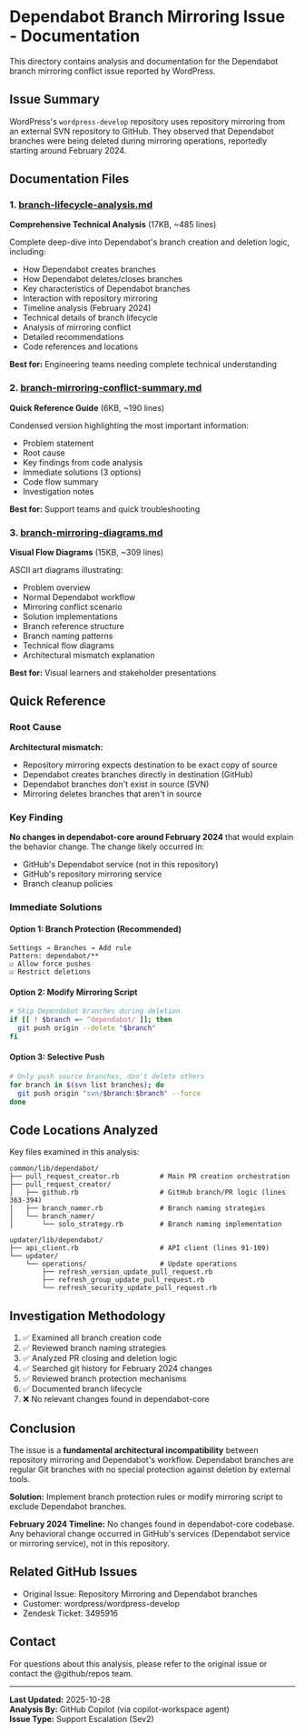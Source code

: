 # Dependabot Branch Mirroring Issue - Documentation

This directory contains analysis and documentation for the Dependabot branch mirroring conflict issue reported by WordPress.

## Issue Summary

WordPress's `wordpress-develop` repository uses repository mirroring from an external SVN repository to GitHub. They observed that Dependabot branches were being deleted during mirroring operations, reportedly starting around February 2024.

## Documentation Files

### 1. [branch-lifecycle-analysis.md](./branch-lifecycle-analysis.md)
**Comprehensive Technical Analysis** (17KB, ~485 lines)

Complete deep-dive into Dependabot's branch creation and deletion logic, including:
- How Dependabot creates branches
- How Dependabot deletes/closes branches
- Key characteristics of Dependabot branches
- Interaction with repository mirroring
- Timeline analysis (February 2024)
- Technical details of branch lifecycle
- Analysis of mirroring conflict
- Detailed recommendations
- Code references and locations

**Best for:** Engineering teams needing complete technical understanding

### 2. [branch-mirroring-conflict-summary.md](./branch-mirroring-conflict-summary.md)
**Quick Reference Guide** (6KB, ~190 lines)

Condensed version highlighting the most important information:
- Problem statement
- Root cause
- Key findings from code analysis
- Immediate solutions (3 options)
- Code flow summary
- Investigation notes

**Best for:** Support teams and quick troubleshooting

### 3. [branch-mirroring-diagrams.md](./branch-mirroring-diagrams.md)
**Visual Flow Diagrams** (15KB, ~309 lines)

ASCII art diagrams illustrating:
- Problem overview
- Normal Dependabot workflow
- Mirroring conflict scenario
- Solution implementations
- Branch reference structure
- Branch naming patterns
- Technical flow diagrams
- Architectural mismatch explanation

**Best for:** Visual learners and stakeholder presentations

## Quick Reference

### Root Cause
**Architectural mismatch:**
- Repository mirroring expects destination to be exact copy of source
- Dependabot creates branches directly in destination (GitHub)
- Dependabot branches don't exist in source (SVN)
- Mirroring deletes branches that aren't in source

### Key Finding
**No changes in dependabot-core around February 2024** that would explain the behavior change. The change likely occurred in:
- GitHub's Dependabot service (not in this repository)
- GitHub's repository mirroring service
- Branch cleanup policies

### Immediate Solutions

#### Option 1: Branch Protection (Recommended)
```
Settings → Branches → Add rule
Pattern: dependabot/**
☑ Allow force pushes
☑ Restrict deletions
```

#### Option 2: Modify Mirroring Script
```bash
# Skip Dependabot branches during deletion
if [[ ! $branch =~ ^dependabot/ ]]; then
  git push origin --delete "$branch"
fi
```

#### Option 3: Selective Push
```bash
# Only push source branches, don't delete others
for branch in $(svn list branches); do
  git push origin "svn/$branch:$branch" --force
done
```

## Code Locations Analyzed

Key files examined in this analysis:

```
common/lib/dependabot/
├── pull_request_creator.rb          # Main PR creation orchestration
├── pull_request_creator/
│   ├── github.rb                    # GitHub branch/PR logic (lines 363-394)
│   ├── branch_namer.rb              # Branch naming strategies
│   └── branch_namer/
│       └── solo_strategy.rb         # Branch naming implementation

updater/lib/dependabot/
├── api_client.rb                    # API client (lines 91-109)
└── updater/
    └── operations/                  # Update operations
        ├── refresh_version_update_pull_request.rb
        ├── refresh_group_update_pull_request.rb
        └── refresh_security_update_pull_request.rb
```

## Investigation Methodology

1. ✅ Examined all branch creation code
2. ✅ Reviewed branch naming strategies
3. ✅ Analyzed PR closing and deletion logic
4. ✅ Searched git history for February 2024 changes
5. ✅ Reviewed branch protection mechanisms
6. ✅ Documented branch lifecycle
7. ❌ No relevant changes found in dependabot-core

## Conclusion

The issue is a **fundamental architectural incompatibility** between repository mirroring and Dependabot's workflow. Dependabot branches are regular Git branches with no special protection against deletion by external tools.

**Solution:** Implement branch protection rules or modify mirroring script to exclude Dependabot branches.

**February 2024 Timeline:** No changes found in dependabot-core codebase. Any behavioral change occurred in GitHub's services (Dependabot service or mirroring service), not in this repository.

## Related GitHub Issues

- Original Issue: Repository Mirroring and Dependabot branches
- Customer: wordpress/wordpress-develop
- Zendesk Ticket: 3495916

## Contact

For questions about this analysis, please refer to the original issue or contact the @github/repos team.

---

**Last Updated:** 2025-10-28  
**Analysis By:** GitHub Copilot (via copilot-workspace agent)  
**Issue Type:** Support Escalation (Sev2)

